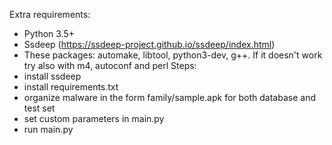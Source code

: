 Extra requirements:
- Python 3.5+
- Ssdeep (https://ssdeep-project.github.io/ssdeep/index.html)
- These packages: automake, libtool, python3-dev, g++. If it doesn't work try also with m4, autoconf and perl
Steps:
- install ssdeep
- install requirements.txt
- organize malware in the form family/sample.apk for both database and test set
- set custom parameters in main.py
- run main.py